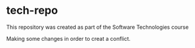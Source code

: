 # tech-repo
This repository was created as part of the Software Technologies course

Making some changes in order to creat a conflict.
